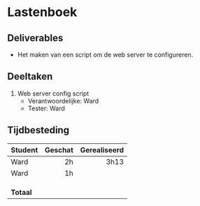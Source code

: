 # Lastenboek

## Deliverables

<!-- Som hier de concrete eindresultaten op die je voor deze opdracht moet opleveren. -->

- Het maken van een script om de web server te configureren.

## Deeltaken

<!-- Som hier de deeltaken voor deze opdracht op en duid voor elk een verantwoordelijke en tester aan. Vermeld ook afhankelijkheden tussen deeltaken als die er zijn. Elke deeltaak wordt een kaartje op het kanban-bord! -->

1. Web server config script
   - Verantwoordelijke: Ward
   - Tester: Ward

## Tijdbesteding

| Student       | Geschat | Gerealiseerd |
| :------------ | ------: | -----------: |
| Ward          |  2h     |     3h13     |
| Ward          |  1h     |              |
| <!-- NAAM --> |         |              |
| <!-- NAAM --> |         |              |
| <!-- NAAM --> |         |              |
| **Totaal**    |         |              |

<!-- Voeg na oplevering van de taak een schermafbeelding van rapport tijdbesteding voor deze taak toe. -->